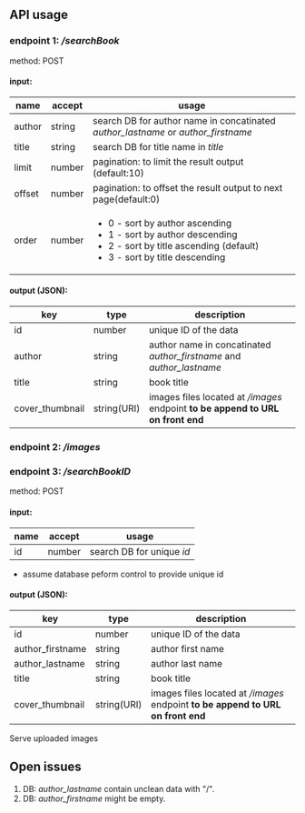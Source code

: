 ## API usage

### endpoint 1: _/searchBook_
method: POST

#### input:
|name|accept|usage|
|---|---|---|
|author|string|search DB for author name in concatinated *author_lastname* or *author_firstname*|
|title|string|search DB for title name in *title*|
|limit|number|pagination: to limit the result output (default:10)|
|offset|number|pagination: to offset the result output to next page(default:0)|
|order|number|<ul><li>0 - sort by author ascending</li><li>1 - sort by author descending</li><li>2 - sort by title ascending (default)</li><li>3 - sort by title descending</li></ul>|

#### output (JSON):
|key|type|description|
|---|---|---|
|id|number|unique ID of the data|
|author|string|author name in concatinated *author_firstname* and *author_lastname* |
|title|string| book title|
|cover_thumbnail|string(URI)| images files located at _/images_ endpoint **to be append to URL on front end**|

### endpoint 2: _/images_

### endpoint 3: _/searchBookID_
method: POST

#### input:
|name|accept|usage|
|---|---|---|
|id|number|search DB for unique *id* |
* assume database peform control to provide unique id

#### output (JSON):
|key|type|description|
|---|---|---|
|id|number|unique ID of the data|
|author_firstname|string|author first name|
|author_lastname|string|author last name|
|title|string| book title|
|cover_thumbnail|string(URI)| images files located at _/images_ endpoint **to be append to URL on front end**|

Serve uploaded images

## Open issues
1. DB: *author_lastname* contain unclean data with "/".
2. DB: *author_firstname* might be empty.